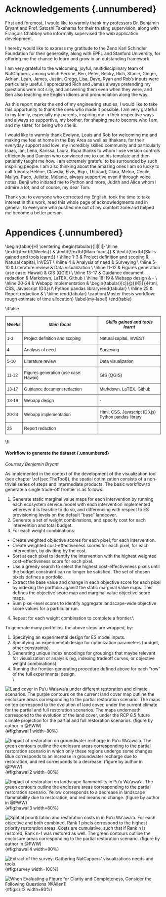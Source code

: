 # Acknowledgements {.unnumbered}

First and foremost, I would like to warmly thank my professors Dr. Benjamin Bryant and Prof. Satoshi Takahama for their trusting supervision, along with François Chabbey who informally supervised the web application development. 
I hereby would like to express my gratitude to the Zeno Karl Schindler Foundation for their generosity, along with EPFL and Stanford University, for offering me the chance to learn and grow in an outstanding framework. I am very grateful to the welcoming, joyful, multidisciplinary team of NatCappers, among which Perrine, Ben, Peter, Becky, Rich, Stacie, Ginger, Adrian, Leah, James, Justin, Gregg, Lisa, Dave, Ryan and Rob’s inputs were particularly useful. I appreciated Rich and James always pretending my questions were not silly, and answering them even when they were, and Ben also teaching me English idioms and pronunciation along the way.As this report marks the end of my engineering studies, I would like to take this opportunity to thank the ones who made it possible. I am very grateful to my family, especially my parents, inspiring me in their respective ways and always so supportive, my brother, for shaping me to become who I am, and my sister, for being who she is. I would like to warmly thank Evelyne, Louis and Rob for welcoming me and making me feel at home in the Bay Area as well as Ithakans, for their everyday support and love, my incredibly skilled community and particularly Isaac, Ian, Lena, Karissa, Laura, Rupa thanks to whom I use version controls efficiently and Damien who convinced me to use his template and then patiently taught me how. I am extremely grateful to be surrounded by such inspiring people. I am also thinking about the amazing ones I am so lucky to call friends: Hélène, Clawdia, Elvis, Bigo, Thibaud, Clara, Melon, Cécile, Mailys, Paco, Juliette, Mélanie, always supportive even if through voice notes, Benji who initiated me to Python and more, Judith and Alice whom I admire a lot, and of course, my dear Tom.Thank you to everyone who corrected my English, took the time to take interest in this work, read this whole page of acknowledgments and in general,  to everyone who pushed me out of my comfort zone and helped me become a better person.

# Appendices {.unnumbered}
 
\begin{table}[H]
\centering
\begin{tabular}{|l|l|l|}
\hline
\textit{\textbf{Weeks}} & \textit{\textbf{Main focus}} & \textit{\textbf{Skills gained and tools learnt}} \\ \hline
1-3 & Project definition and scoping & Natural capital, InVEST \\ \hline
4 & Analysis of need & Surveying \\ \hline
5-10 & Literature review & Data visualization \\ \hline
11-12 & Figures generation (use case: Hawaii) & GIS (QGIS) \\ \hline
13-17 & Guidance document redaction & Markdown, LaTEX, Github \\ \hline
18-19 & Webapp design & - \\ \hline
20-24 & Webapp implementation & \begin{tabular}[c]{@{}l@{}}Html, CSS, Javascript (D3.js)\\ Python pandas library\end{tabular} \\ \hline
25 & Report redaction &  \\ \hline
\end{tabular}
\caption{Master thesis workflow: rough estimate of time allocation}
\label{my-label}
\end{table}

\iffalse

<table style="border-collapse:collapse;border-spacing:0"><tr><th style="font-family:Arial, sans-serif;font-size:14px;font-weight:bold;padding:10px 5px;border-style:solid;border-width:1px;overflow:hidden;word-break:normal;font-style:italic">Weeks</th><th style="font-family:Arial, sans-serif;font-size:14px;font-weight:bold;padding:10px 5px;border-style:solid;border-width:1px;overflow:hidden;word-break:normal;font-style:italic">Main focus</th><th style="font-family:Arial, sans-serif;font-size:14px;font-weight:bold;padding:10px 5px;border-style:solid;border-width:1px;overflow:hidden;word-break:normal;font-style:italic">Skills gained and tools learnt</th></tr><tr><td style="font-family:Arial, sans-serif;font-size:14px;padding:10px 5px;border-style:solid;border-width:1px;overflow:hidden;word-break:normal">1-3</td><td style="font-family:Arial, sans-serif;font-size:14px;padding:10px 5px;border-style:solid;border-width:1px;overflow:hidden;word-break:normal">Project definition and scoping</td><td style="font-family:Arial, sans-serif;font-size:14px;padding:10px 5px;border-style:solid;border-width:1px;overflow:hidden;word-break:normal">Natural capital, InVEST</td></tr><tr><td style="font-family:Arial, sans-serif;font-size:14px;padding:10px 5px;border-style:solid;border-width:1px;overflow:hidden;word-break:normal">4</td><td style="font-family:Arial, sans-serif;font-size:14px;padding:10px 5px;border-style:solid;border-width:1px;overflow:hidden;word-break:normal">Analysis of need</td><td style="font-family:Arial, sans-serif;font-size:14px;padding:10px 5px;border-style:solid;border-width:1px;overflow:hidden;word-break:normal">Surveying</td></tr><tr><td style="font-family:Arial, sans-serif;font-size:14px;padding:10px 5px;border-style:solid;border-width:1px;overflow:hidden;word-break:normal">5-10</td><td style="font-family:Arial, sans-serif;font-size:14px;padding:10px 5px;border-style:solid;border-width:1px;overflow:hidden;word-break:normal">Literature review</td><td style="font-family:Arial, sans-serif;font-size:14px;padding:10px 5px;border-style:solid;border-width:1px;overflow:hidden;word-break:normal">Data visualization</td></tr><tr><td style="font-family:Arial, sans-serif;font-size:14px;padding:10px 5px;border-style:solid;border-width:1px;overflow:hidden;word-break:normal">11-12</td><td style="font-family:Arial, sans-serif;font-size:14px;padding:10px 5px;border-style:solid;border-width:1px;overflow:hidden;word-break:normal">Figures generation (use case: Hawaii)</td><td style="font-family:Arial, sans-serif;font-size:14px;padding:10px 5px;border-style:solid;border-width:1px;overflow:hidden;word-break:normal">GIS (QGIS)</td></tr><tr><td style="font-family:Arial, sans-serif;font-size:14px;padding:10px 5px;border-style:solid;border-width:1px;overflow:hidden;word-break:normal">13-17</td><td style="font-family:Arial, sans-serif;font-size:14px;padding:10px 5px;border-style:solid;border-width:1px;overflow:hidden;word-break:normal">Guidance document redaction</td><td style="font-family:Arial, sans-serif;font-size:14px;padding:10px 5px;border-style:solid;border-width:1px;overflow:hidden;word-break:normal">Markdown, LaTEX, Github</td></tr><tr><td style="font-family:Arial, sans-serif;font-size:14px;padding:10px 5px;border-style:solid;border-width:1px;overflow:hidden;word-break:normal">18-19</td><td style="font-family:Arial, sans-serif;font-size:14px;padding:10px 5px;border-style:solid;border-width:1px;overflow:hidden;word-break:normal">Webapp design</td><td style="font-family:Arial, sans-serif;font-size:14px;padding:10px 5px;border-style:solid;border-width:1px;overflow:hidden;word-break:normal">-</td></tr><tr><td style="font-family:Arial, sans-serif;font-size:14px;padding:10px 5px;border-style:solid;border-width:1px;overflow:hidden;word-break:normal">20-24</td><td style="font-family:Arial, sans-serif;font-size:14px;padding:10px 5px;border-style:solid;border-width:1px;overflow:hidden;word-break:normal">Webapp implementation</td><td style="font-family:Arial, sans-serif;font-size:14px;padding:10px 5px;border-style:solid;border-width:1px;overflow:hidden;word-break:normal">Html, CSS, Javascript (D3.js)<br>Python pandas library<br></td></tr><tr><td style="font-family:Arial, sans-serif;font-size:14px;padding:10px 5px;border-style:solid;border-width:1px;overflow:hidden;word-break:normal;vertical-align:top">25</td><td style="font-family:Arial, sans-serif;font-size:14px;padding:10px 5px;border-style:solid;border-width:1px;overflow:hidden;word-break:normal;vertical-align:top">Report redaction</td><td style="font-family:Arial, sans-serif;font-size:14px;padding:10px 5px;border-style:solid;border-width:1px;overflow:hidden;word-break:normal;vertical-align:top"></td></tr></table>

\fi


#### Workflow to generate the dataset {.unnumbered}
*Courtesy Benjamin Bryant*

As implemented in the context of the development of the visualization tool (see chapter \ref{sec:TheTool}), the spatial optimization consists of a non-trivial series of steps and intermediate products. The basic workflow to generate a single trade-off frontier is as follows:

1. Generate static marginal value maps for each intervention by running each ecosystem service model with each intervention implemented wherever it is feasible to do so, and differencing with respect to ES provisioning levels on the default “base” landcover.
2. Generate a set of weight combinations, and specify cost for each intervention and total budget.
3. For each weight combinations:

* Create weighted objective scores for each pixel, for each intervention.
* Create weighted cost-effectiveness scores for each pixel, for each intervention, by dividing by the cost.
* Sort at each pixel to identify the intervention with the highest weighted cost-effectiveness score for each pixel.
* Use a greedy search to select the highest cost-effectiveness pixels until the budget constraint can no longer be satisfied. The set of chosen pixels defines a portfolio.
* Extract the base value and change in each objective score for each pixel by indexing the portfolio against the static marginal value maps. This defines the objective score map and marginal value objective score maps.
* Sum pixel-level scores to identify aggregate landscape-wide objective score values for a particular run.
4. Repeat for each weight combination to complete a frontier.\


To generate many portfolios, the above steps are wrapped, by:

1. Specifying an experimental design for ES model inputs.
2. Specifying an experimental design for optimization parameters (budget, other constraints).
3. Generating unique index encodings for groupings that maybe relevant for visualization or analysis (eg, indexing tradeoff curves, or objective weight combinations).
4. Running the frontier-generating procedure defined above for each “row” of the full experimental design.\
\



![Land cover in Pu‘u Wa‘awa‘a under different restoration and climate scenarios. The purple contours on the current land cover map outline the enclosure areas corresponding to the partial restoration scenario. The maps on top correspond to the evolution of land cover, under the current climate for the partial and full restoration scenarios. The maps underneath correspond to the evolution of the land cover, under the RCP 8.5 future climate projection for the partial and full restoration scenarios. (figure by author in @PWW)](../images/Fig1.png){#fig:hawaii1 width=80%}

![Impact of restoration on groundwater recharge in Pu‘u Wa‘awa‘a. The green contours outline the enclosure areas corresponding to the partial restoration scenario in which only these regions undergo some changes. Blue corresponds to an increase in groundwater recharge due to restoration, and red corresponds to a decrease. (figure by author in @PWW)](../images/Fig2.png){#fig:hawaii2 width=80%}

![Impact of restoration on landscape flammability in Pu‘u Wa‘awa‘a. The green contours outline the enclosure areas corresponding to the partial restoration scenario. Yellow corresponds to a decrease in landscape flammability due to restoration, and red means no change. (figure by author in @PWW)](../images/Fig3.png){#fig:hawaii3 width=80%}

![Spatial prioritization and restoration costs in in Pu‘u Wa‘awa‘a. For each objective and both combined. Rank 1 pixels correspond to the highest priority restoration areas. Costs are cumulative, such that if Rank n is restored, Rank n-1 was restored as well. The green contours outline the enclosure areas corresponding to the partial restoration scenario. (figure by author in @PWW)](../images/Fig4.png){#fig:hawaii4 width=80%}

![Extract of the survey: Gathering NatCappers' visualizations needs and tools](../images/survey.png){#fig:survey width=100%}

![When Evaluating a Figure for Clarity and Completeness, Consider the Following Questions [@Allen1]](../images/assess_table.png){#fig:crit2 width=80%} 
